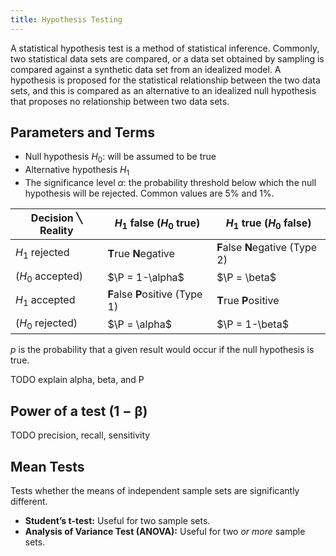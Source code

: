 ```yaml
---
title: Hypothesis Testing
---
```


A statistical hypothesis test is a method of statistical inference. Commonly, two statistical data sets are compared, or a data set obtained by sampling is compared against a synthetic data set from an idealized model. A hypothesis is proposed for the statistical relationship between the two data sets, and this is compared as an alternative to an idealized null hypothesis that proposes no relationship between two data sets.


## Parameters and Terms
* Null hypothesis $H_0$: will be assumed to be true
* Alternative hypothesis $H_1$
* The significance level $\alpha$: the probability threshold below which the null hypothesis will be rejected. Common values are 5% and 1%.


| Decision ╲ Reality | $H_1$ false ($H_0$ true) | $H_1$ true ($H_0$ false) |
|----|----|----|
|$H_1$ rejected   | **T**rue **N**egative | **F**alse **N**egative (Type 2)|
|($H_0$ accepted) | $\P = 1-\alpha$  | $\P = \beta$|
|$H_1$ accepted   | **F**alse **P**ositive (Type 1) | **T**rue **P**ositive|
|($H_0$ rejected) | $\P = \alpha$ | $\P = 1-\beta$ |

$p$ is the probability that a given result would occur if the null hypothesis is true.


TODO explain alpha, beta, and P

## Power of a test (1 − β)

TODO precision, recall, sensitivity








## Mean Tests
Tests whether the means of independent sample sets are significantly different.


* **Student’s t-test:** Useful for two sample sets.
* **Analysis of Variance Test (ANOVA):** Useful for two *or more* sample sets.



